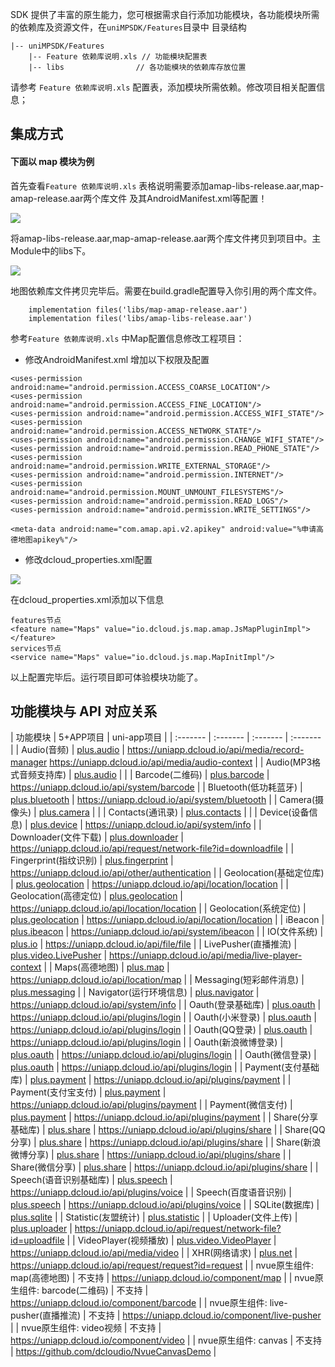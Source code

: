 SDK 提供了丰富的原生能力，您可根据需求自行添加功能模块，各功能模块所需的依赖库及资源文件，在`uniMPSDK/Features`目录中
目录结构

```
|-- uniMPSDK/Features
	|-- Feature 依赖库说明.xls // 功能模块配置表
	|-- libs				// 各功能模块的依赖库存放位置
```
请参考 `Feature 依赖库说明.xls` 配置表，添加模块所需依赖。修改项目相关配置信息；

## 集成方式

#### 下面以 map 模块为例
首先查看`Feature 依赖库说明.xls` 表格说明需要添加amap-libs-release.aar,map-amap-release.aar两个库文件 及其AndroidManifest.xml等配置！

![](https://img-cdn-qiniu.dcloud.net.cn/uploads/article/20200217/0b2c9628f51b29d688618aaf47c9c184.png)

将amap-libs-release.aar,map-amap-release.aar两个库文件拷贝到项目中。主Module中的libs下。

![](https://img-cdn-qiniu.dcloud.net.cn/uploads/article/20200217/d8d4ac2339d1643def4c8dee1567102a.png)

地图依赖库文件拷贝完毕后。需要在build.gradle配置导入你引用的两个库文件。
```
	implementation files('libs/map-amap-release.aar')
	implementation files('libs/amap-libs-release.aar')
```
参考`Feature 依赖库说明.xls` 中Map配置信息修改工程项目：

 - 修改AndroidManifest.xml 增加以下权限及配置

```
<uses-permission android:name="android.permission.ACCESS_COARSE_LOCATION"/>
<uses-permission android:name="android.permission.ACCESS_FINE_LOCATION"/>
<uses-permission android:name="android.permission.ACCESS_WIFI_STATE"/>
<uses-permission android:name="android.permission.ACCESS_NETWORK_STATE"/>
<uses-permission android:name="android.permission.CHANGE_WIFI_STATE"/>
<uses-permission android:name="android.permission.READ_PHONE_STATE"/>
<uses-permission android:name="android.permission.WRITE_EXTERNAL_STORAGE"/>
<uses-permission android:name="android.permission.INTERNET"/>
<uses-permission android:name="android.permission.MOUNT_UNMOUNT_FILESYSTEMS"/>
<uses-permission android:name="android.permission.READ_LOGS"/>
<uses-permission android:name="android.permission.WRITE_SETTINGS"/>

<meta-data android:name="com.amap.api.v2.apikey" android:value="%申请高德地图apikey%"/>
```

 - 修改dcloud_properties.xml配置

![](https://img-cdn-qiniu.dcloud.net.cn/uploads/article/20200217/ac1dc92cb78eaf4ee9ede9b37d92aa5f.png)

在dcloud_properties.xml添加以下信息

```
features节点
<feature name="Maps" value="io.dcloud.js.map.amap.JsMapPluginImpl"></feature>
services节点
<service name="Maps" value="io.dcloud.js.map.MapInitImpl"/>
```

以上配置完毕后。运行项目即可体验模块功能了。

## 功能模块与 API 对应关系
| 功能模块       | 5+APP项目                | uni-app项目              |
| :-------                | :-------                | :-------                | :-------                |
| Audio(音频)    | [plus.audio](https://www.html5plus.org/doc/zh_cn/audio.html)    | https://uniapp.dcloud.io/api/media/record-manager https://uniapp.dcloud.io/api/media/audio-context |
| Audio(MP3格式音频支持库)    | [plus.audio](https://www.html5plus.org/doc/zh_cn/audio.html)    |  |
| Barcode(二维码)         | [plus.barcode](https://www.html5plus.org/doc/zh_cn/barcode.html) | https://uniapp.dcloud.io/api/system/barcode |
| Bluetooth(低功耗蓝牙)          | [plus.bluetooth](https://www.html5plus.org/doc/zh_cn/bluetooth.html) | https://uniapp.dcloud.io/api/system/bluetooth |
| Camera(摄像头)           | [plus.camera](https://www.html5plus.org/doc/zh_cn/camera.html)     |  |
| Contacts(通讯录)          | [plus.contacts](https://www.html5plus.org/doc/zh_cn/contacts.html) |  |
| Device(设备信息)           | [plus.device](https://www.html5plus.org/doc/zh_cn/device.html)   | https://uniapp.dcloud.io/api/system/info |
| Downloader(文件下载)      | [plus.downloader](https://www.html5plus.org/doc/zh_cn/downloader.html) | https://uniapp.dcloud.io/api/request/network-file?id=downloadfile |
| Fingerprint(指纹识别)     | [plus.fingerprint](https://www.html5plus.org/doc/zh_cn/fingerprint.html) | https://uniapp.dcloud.io/api/other/authentication |
| Geolocation(基础定位库)   | [plus.geolocation](https://www.html5plus.org/doc/zh_cn/geolocation.html) | https://uniapp.dcloud.io/api/location/location |
| Geolocation(高德定位)    	| [plus.geolocation](https://www.html5plus.org/doc/zh_cn/geolocation.html) | https://uniapp.dcloud.io/api/location/location |
| Geolocation(系统定位)    | [plus.geolocation](https://www.html5plus.org/doc/zh_cn/geolocation.html) | https://uniapp.dcloud.io/api/location/location |
| iBeacon            | [plus.ibeacon](https://www.html5plus.org/doc/zh_cn/ibeacon.html)     | https://uniapp.dcloud.io/api/system/ibeacon |
| IO(文件系统)           | [plus.io](https://www.html5plus.org/doc/zh_cn/io.html)               | https://uniapp.dcloud.io/api/file/file |
| LivePusher(直播推流)      | [plus.video.LivePusher](https://www.html5plus.org/doc/zh_cn/video.html#plus.video.LivePusher) | https://uniapp.dcloud.io/api/media/live-player-context |
| Maps(高德地图)           | [plus.map](https://www.html5plus.org/doc/zh_cn/maps.html)            | https://uniapp.dcloud.io/api/location/map |
| Messaging(短彩邮件消息)          | [plus.messaging](https://www.html5plus.org/doc/zh_cn/messaging.html) |
| Navigator(运行环境信息)        | [plus.navigator](https://www.html5plus.org/doc/zh_cn/navigator.html) | https://uniapp.dcloud.io/api/system/info |
| Oauth(登录基础库)             | [plus.oauth](https://www.html5plus.org/doc/zh_cn/oauth.html)        | https://uniapp.dcloud.io/api/plugins/login |
| Oauth(小米登录)        | [plus.oauth](https://www.html5plus.org/doc/zh_cn/oauth.html)        | https://uniapp.dcloud.io/api/plugins/login |
| Oauth(QQ登录)                 | [plus.oauth](https://www.html5plus.org/doc/zh_cn/oauth.html)        | https://uniapp.dcloud.io/api/plugins/login |
| Oauth(新浪微博登录)         | [plus.oauth](https://www.html5plus.org/doc/zh_cn/oauth.html)        | https://uniapp.dcloud.io/api/plugins/login |
| Oauth(微信登录)          | [plus.oauth](https://www.html5plus.org/doc/zh_cn/oauth.html)         | https://uniapp.dcloud.io/api/plugins/login |
| Payment(支付基础库)       | [plus.payment](https://www.html5plus.org/doc/zh_cn/payment.html)     | https://uniapp.dcloud.io/api/plugins/payment |
| Payment(支付宝支付)        | [plus.payment](https://www.html5plus.org/doc/zh_cn/payment.html)     | https://uniapp.dcloud.io/api/plugins/payment |
| Payment(微信支付)          | [plus.payment](https://www.html5plus.org/doc/zh_cn/payment.html)     | https://uniapp.dcloud.io/api/plugins/payment |
| Share(分享基础库)                    | [plus.share](https://www.html5plus.org/doc/zh_cn/share.html)          | https://uniapp.dcloud.io/api/plugins/share |
| Share(QQ分享)                       | [plus.share](https://www.html5plus.org/doc/zh_cn/share.html)         | https://uniapp.dcloud.io/api/plugins/share |
| Share(新浪微博分享)                 | [plus.share](https://www.html5plus.org/doc/zh_cn/share.html)         | https://uniapp.dcloud.io/api/plugins/share |
| Share(微信分享)               | [plus.share](https://www.html5plus.org/doc/zh_cn/share.html)          | https://uniapp.dcloud.io/api/plugins/share |
| Speech(语音识别基础库)               | [plus.speech](https://www.html5plus.org/doc/zh_cn/speech.html)        | https://uniapp.dcloud.io/api/plugins/voice |
| Speech(百度语音识别)             | [plus.speech](https://www.html5plus.org/doc/zh_cn/speech.html)        | https://uniapp.dcloud.io/api/plugins/voice |
| SQLite(数据库)                   | [plus.sqlite](https://www.html5plus.org/doc/zh_cn/sqlite.html)       |
| Statistic(友盟统计)         | [plus.statistic](https://www.html5plus.org/doc/zh_cn/statistic.html)  |
| Uploader(文件上传)                | [plus.uploader](https://www.html5plus.org/doc/zh_cn/uploader.html)    | https://uniapp.dcloud.io/api/request/network-file?id=uploadfile |
| VideoPlayer(视频播放)                 | [plus.video.VideoPlayer](https://www.html5plus.org/doc/zh_cn/video.html#plus.video.VideoPlayer) | https://uniapp.dcloud.io/api/media/video |
| XHR(网络请求)                        | [plus.net](https://www.html5plus.org/doc/zh_cn/xhr.html)              | https://uniapp.dcloud.io/api/request/request?id=request |
| nvue原生组件: map(高德地图)       | 不支持 | https://uniapp.dcloud.io/component/map |
| nvue原生组件: barcode(二维码)    | 不支持 | https://uniapp.dcloud.io/component/barcode |
| nvue原生组件: live-pusher(直播推流)  | 不支持 | https://uniapp.dcloud.io/component/live-pusher |
| nvue原生组件: video视频      | 不支持 | https://uniapp.dcloud.io/component/video |
| nvue原生组件: canvas            | 不支持 | https://github.com/dcloudio/NvueCanvasDemo |
